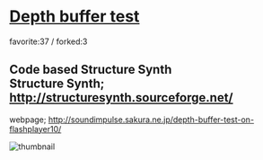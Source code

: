 # [Depth buffer test](http://fl.corge.net/c/2NPi)

favorite:37 / forked:3

Code based Structure Synth  
Structure Synth; http://structuresynth.sourceforge.net/  
 ------------------------------------------------------------  
webpage; http://soundimpulse.sakura.ne.jp/depth-buffer-test-on-flashplayer10/

![thumbnail](./thumbnail.jpg)
